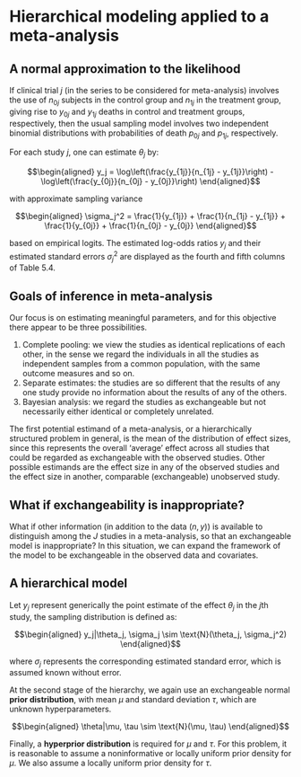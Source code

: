 # Hierarchical modeling applied to a meta-analysis

## A normal approximation to the likelihood

If clinical trial $j$ (in the series to be considered for meta-analysis) involves the use of $n_{0j}$ subjects in the control group and $n_{1j}$ in the treatment group, giving rise to $y_{0j}$ and $y_{1j}$ deaths in control and treatment groups, respectively, then the usual sampling model involves two independent binomial distributions with probabilities of death $p_{0j}$ and $p_{1j}$, respectively.

For each study $j$, one can estimate $\theta_j$ by:

$$\begin{aligned}
y_j = \log\left(\frac{y_{1j}}{n_{1j} - y_{1j}}\right) - \log\left(\frac{y_{0j}}{n_{0j} - y_{0j}}\right)
\end{aligned}$$

with approximate sampling variance

$$\begin{aligned}
\sigma_j^2 = \frac{1}{y_{1j}} + \frac{1}{n_{1j} - y_{1j}} + \frac{1}{y_{0j}} + \frac{1}{n_{0j} - y_{0j}}
\end{aligned}$$

based on empirical logits. The estimated log-odds ratios $y_j$ and their estimated standard errors $\sigma_j^2$ are displayed as the fourth and fifth columns of Table 5.4.

## Goals of inference in meta-analysis

Our focus is on estimating meaningful parameters, and for this objective there appear to be three possibilities. 

1. Complete pooling: we view the studies as identical replications of each other, in the sense we regard the individuals in all the studies as independent samples from a common population, with the same outcome measures and so on.
2. Separate estimates: the studies are so different that the results of any one study provide no information about the results of any of the others.
3. Bayesian analysis: we regard the studies as exchangeable but not necessarily either identical or completely unrelated.

The first potential estimand of a meta-analysis, or a hierarchically structured problem in general, is the mean of the distribution of effect sizes, since this represents the overall ‘average’ effect across all studies that could be regarded as exchangeable with the observed studies. Other possible estimands are the effect size in any of the observed studies and the effect size in another, comparable (exchangeable) unobserved study.

## What if exchangeability is inappropriate?

What if other information (in addition to the data $(n, y)$) is available to distinguish among the $J$ studies in a meta-analysis, so that an exchangeable model is inappropriate? In this situation, we can expand the framework of the model to be exchangeable in the observed data and covariates.

## A hierarchical model

Let $y_j$ represent generically the point estimate of the effect $\theta_j$ in the $j$th study, the sampling distribution is defined as:

$$\begin{aligned}
y_j|\theta_j, \sigma_j \sim \text{N}(\theta_j, \sigma_j^2)
\end{aligned}$$

where $\sigma_j$ represents the corresponding estimated standard error, which is assumed known without error.

At the second stage of the hierarchy, we again use an exchangeable normal **prior distribution**, with mean $\mu$ and standard deviation $\tau$, which are unknown hyperparameters.

$$\begin{aligned}
\theta|\mu, \tau \sim \text{N}(\mu, \tau)
\end{aligned}$$

Finally, a **hyperprior distribution** is required for $\mu$ and $\tau$. For this problem, it is reasonable to assume a noninformative or locally uniform prior density for $\mu$. We also assume a locally uniform prior density for $\tau$.
